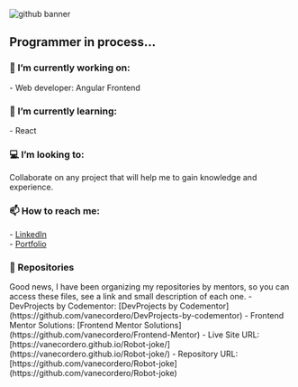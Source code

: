 ![github banner](https://user-images.githubusercontent.com/47092867/136709049-503e9238-0477-4371-b352-e7e10d9d071e.png)

Programmer in process...
-
<h3>🔭 I’m currently working on: </h3>
    - Web developer: Angular Frontend

<h3>🌱 I’m currently learning: </h3>
    - React
    
<h3>💻 I’m looking to: </h3>
    Collaborate on any project that will help me to gain knowledge and experience.
    
<h3>📫 How to reach me: </h3>
    - <a href="https://www.linkedin.com/in/rvco/" target="_blank">LinkedIn</a>
    </br>
    - <a  href="http://www.rvcordero.com/" target="_blank">Portfolio</a>

<h3>🚧 Repositories</h3>
Good news, I have been organizing my repositories by mentors, so you can access these files, see a link and small description of each one.
- DevProjects by Codementor: [DevProjects by Codementor](https://github.com/vanecordero/DevProjects-by-codementor)
- Frontend Mentor Solutions: [Frontend Mentor Solutions](https://github.com/vanecordero/Frontend-Mentor)
- Live Site URL: [https://vanecordero.github.io/Robot-joke/](https://vanecordero.github.io/Robot-joke/)
- Repository URL: [https://github.com/vanecordero/Robot-joke](https://github.com/vanecordero/Robot-joke)
<!--
**vanecordero/vanecordero** is a ✨ _special_ ✨ repository because its `README.md` (this file) appears on your GitHub profile.

Here are some ideas to get you started:


- 🤔 I’m looking for help with ...
- 💬 Ask me about ...
- 😄 Pronouns: ...
- ⚡ Fun fact: ...
-->

